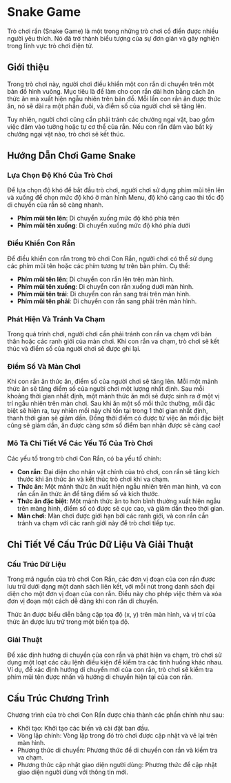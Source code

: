 # Snake Game

Trò chơi rắn (Snake Game) là một trong những trò chơi cổ điển được nhiều người yêu thích. Nó đã trở thành biểu tượng của sự đơn giản và gây nghiện trong lĩnh vực trò chơi điện tử.

## Giới thiệu

Trong trò chơi này, người chơi điều khiển một con rắn di chuyển trên một bản đồ hình vuông. Mục tiêu là để làm cho con rắn dài hơn bằng cách ăn thức ăn  mà xuất hiện ngẫu nhiên trên bản đồ. Mỗi lần con rắn ăn được thức ăn, nó sẽ dài ra một phần đuôi, và điểm số của người chơi sẽ tăng lên.

Tuy nhiên, người chơi cũng cần phải tránh các chướng ngại vật, bao gồm việc đâm vào tường hoặc tự cơ thể của rắn. Nếu con rắn đâm vào bất kỳ chướng ngại vật nào, trò chơi sẽ kết thúc.

## Hướng Dẫn Chơi Game Snake

### Lựa Chọn Độ Khó Của Trò Chơi

Để lựa chọn độ khó để bắt đầu trò chơi, người chơi sử dụng phím mũi tên lên và xuống để chọn mức độ khó ở màn hình Menu, độ khó càng cao thì tốc độ di chuyển của rắn sẽ càng nhanh.

- **Phím mũi tên lên**: Di chuyển xuống mức độ khó phía trên
- **Phím mũi tên xuống**: Di chuyển xuống mức độ khó phía dưới

### Điều Khiển Con Rắn

Để điều khiển con rắn trong trò chơi Con Rắn, người chơi có thể sử dụng các phím mũi tên hoặc các phím tương tự trên bàn phím. Cụ thể:

- **Phím mũi tên lên**: Di chuyển con rắn lên trên màn hình.
- **Phím mũi tên xuống**: Di chuyển con rắn xuống dưới màn hình.
- **Phím mũi tên trái**: Di chuyển con rắn sang trái trên màn hình.
- **Phím mũi tên phải**: Di chuyển con rắn sang phải trên màn hình.

### Phát Hiện Và Tránh Va Chạm

Trong quá trình chơi, người chơi cần phải tránh con rắn va chạm với bản thân hoặc các ranh giới của màn chơi. Khi con rắn va chạm, trò chơi sẽ kết thúc và điểm số của người chơi sẽ được ghi lại.

### Điểm Số Và Màn Chơi

Khi con rắn ăn thức ăn, điểm số của người chơi sẽ tăng lên. Mỗi một mảnh thức ăn sẽ tăng điểm số của người chơi một lượng nhất định. Sau mỗi khoảng thời gian nhất định, một mảnh thức ăn mới sẽ được sinh ra ở một vị trí ngẫu nhiên trên màn chơi. Sau khi ăn một số mồi thức thường, mồi đặc biệt sẽ hiện ra, tuy nhiên mồi này chỉ tồn tại trong 1 thời gian nhất định, thanh thời gian sẽ giảm dần. Đồng thời điểm có được từ việc ăn mồi đặc biệt cũng sẽ giảm dần, ăn được càng sớm số điểm bạn nhận được sẽ càng cao!

### Mô Tả Chi Tiết Về Các Yếu Tố Của Trò Chơi

Các yếu tố trong trò chơi Con Rắn, có ba yếu tố chính:

- **Con rắn**: Đại diện cho nhân vật chính của trò chơi, con rắn sẽ tăng kích thước khi ăn thức ăn và kết thúc trò chơi khi va chạm.
- **Thức ăn**: Một mảnh thức ăn xuất hiện ngẫu nhiên trên màn hình, và con rắn cần ăn thức ăn để tăng điểm số và kích thước.
- **Thức ăn đặc biệt**: Một mảnh thức ăn to hơn bình thường xuất hiện ngẫu trên màng hình, điểm số có được sẽ cực cao, và giảm dần theo thời gian.
- **Màn chơi**: Màn chơi được giới hạn bởi các ranh giới, và con rắn cần tránh va chạm với các ranh giới này để trò chơi tiếp tục.

## Chi Tiết Về Cấu Trúc Dữ Liệu Và Giải Thuật

### Cấu Trúc Dữ Liệu

Trong mã nguồn của trò chơi Con Rắn, các đơn vị đoạn của con rắn được lưu trữ dưới dạng một danh sách liên kết, với mỗi nút trong danh sách đại diện cho một đơn vị đoạn của con rắn. Điều này cho phép việc thêm và xóa đơn vị đoạn một cách dễ dàng khi con rắn di chuyển.

Thức ăn được biểu diễn bằng cặp tọa độ (x, y) trên màn hình, và vị trí của thức ăn được lưu trữ trong một biến tọa độ.

### Giải Thuật

Để xác định hướng di chuyển của con rắn và phát hiện va chạm, trò chơi sử dụng một loạt các câu lệnh điều kiện để kiểm tra các tình huống khác nhau. Ví dụ, để xác định hướng di chuyển mới của con rắn, trò chơi sẽ kiểm tra phím mũi tên được nhấn và hướng di chuyển hiện tại của con rắn.

## Cấu Trúc Chương Trình

Chương trình của trò chơi Con Rắn được chia thành các phần chính như sau:

- Khởi tạo: Khởi tạo các biến và cài đặt ban đầu.
- Vòng lặp chính: Vòng lặp trong đó trò chơi được cập nhật và vẽ lại trên màn hình.
- Phương thức di chuyển: Phương thức để di chuyển con rắn và kiểm tra va chạm.
- Phương thức cập nhật giao diện người dùng: Phương thức để cập nhật giao diện người dùng với thông tin mới.
